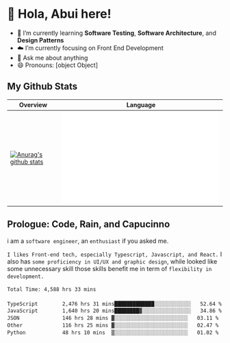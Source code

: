 # 👋 Hola, Abui here!

- 🌱 I’m currently learning **Software Testing**, **Software Architecture**, and **Design Patterns**
- ☁️ I’m currently focusing on Front End Development
- 💬 Ask me about anything
- 😄 Pronouns: [object Object]

## My Github Stats

| Overview | Language |
| --- | --- |
|[![Anurag's github stats](https://github-readme-stats.vercel.app/api?username=abui-am&count_private=true)](https://github.com/anuraghazra/github-readme-stats)|![Language](https://raw.githubusercontent.com/abui-am/stats/c6455f656dfce7acd3951e5ec5b25d72af0b2ee3/generated/languages.svg)|

## Prologue: Code, Rain, and Capucinno
i am a `software engineer`, an `enthusiast` if you asked me. 

`I likes Front-end tech, especially Typescript, Javascript, and React.` I also has `some proficiency in UI/UX and graphic design`, while looked like some unnecessary skill those skills benefit me in term of `flexibility in development.`


<!--START_SECTION:waka-->

```txt
Total Time: 4,588 hrs 33 mins

TypeScript        2,476 hrs 31 mins█████████████░░░░░░░░░░░░   52.64 %
JavaScript        1,640 hrs 20 mins████████▓░░░░░░░░░░░░░░░░   34.86 %
JSON              146 hrs 28 mins ▓░░░░░░░░░░░░░░░░░░░░░░░░   03.11 %
Other             116 hrs 25 mins ▓░░░░░░░░░░░░░░░░░░░░░░░░   02.47 %
Python            48 hrs 10 mins  ▒░░░░░░░░░░░░░░░░░░░░░░░░   01.02 %
```

<!--END_SECTION:waka-->
